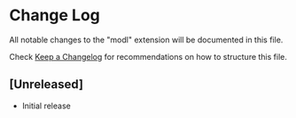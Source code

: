 # Change Log
All notable changes to the "modl" extension will be documented in this file.

Check [Keep a Changelog](http://keepachangelog.com/) for recommendations on how to structure this file.

## [Unreleased]
- Initial release